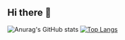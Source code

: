 ## Hi there 👋
![Anurag's GitHub stats](https://github-readme-stats.vercel.app/api?username=christopherjulien&show_icons=true&rank_icon=github)
[![Top Langs](https://github-readme-stats.vercel.app/api/top-langs/?username=christopherjulien&hide=makefile,cmake&layout=donut)](https://github.com/christopherjulien/github-readme-stats)









